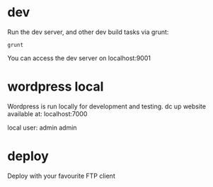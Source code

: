 # dev
Run the dev server, and other dev build tasks via grunt:

`grunt`

You can access the dev server on localhost:9001

# wordpress local

Wordpress is run locally for development and testing.
dc up
website available at: localhost:7000

local user:
admin
admin

# deploy
Deploy with your favourite FTP client
